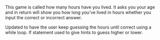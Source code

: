 This game is called how many hours have you lived.  It asks you your age and in return will show you how long you've lived in hours whether you input the correct or incorrect answer.

Updated to have the user keep guessing the hours until correct using a while loop. If statement used to give hints to guess higher or lower.
